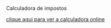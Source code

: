 Calculadora de impostos

<a href="https://claudioss01.github.io/calculadora-de-imposto-simples-nacional/" target="_blank"> clique aqui para ver a calculadora online </a>